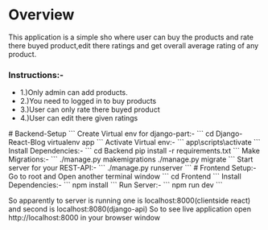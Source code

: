 


# Overview
This application is a simple sho where user can buy the products and rate there buyed product,edit there ratings and get overall average rating of any product.

<h3>Instructions:-</h3>
<ul>
<li>1.)Only admin can add products.</li>
<li>2.)You need to logged in to buy products</li>
<li>3.)User can only rate there buyed product</li>
<li>4.)User can edit there given ratings</li>
</ul>
# Backend-Setup 
```
Create Virtual env for django-part:-
```
cd Django-React-Blog
virtualenv app
```
Activate Virtual env:-
```
app\scripts\activate
```
Install Dependencies:-
```
cd Backend
pip install -r requirements.txt
```
Make Migrations:-
```
./manage.py makemigrations
./manage.py migrate
```
Start server for your REST-API:-
```
./manage.py runserver
```
# Frontend Setup:-
Go to root and Open another terminal window
```
cd Frontend
```
Install Dependencies:-
```
npm install
```
Run Server:-
```
npm run dev
```

So apparently to server is running one is localhost:8000(clientside react) and second is localhost:8080(django-api) So to see live application open http://localhost:8000 in your browser window
